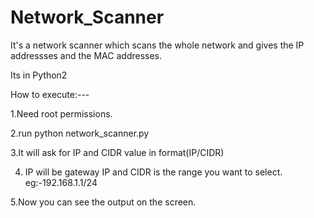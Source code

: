 # Network_Scanner
It's a network scanner which scans the whole network and gives the IP addressses and the MAC addresses.

Its in Python2

How to execute:---

1.Need root permissions.

2.run python network_scanner.py

3.It will ask for IP and CIDR value in format(IP/CIDR)

4. IP will be gateway IP and CIDR is the range you want to select.
      eg:-192.168.1.1/24

5.Now you can see the output on the screen.
